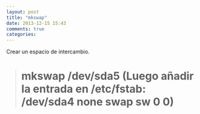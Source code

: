 ```yaml
---
layout: post
title: "mkswap"
date: 2013-12-15 15:43
comments: true
categories: 
---
```

Crear un espacio de intercambio.

># mkswap /dev/sda5 (Luego añadir la entrada en /etc/fstab: /dev/sda4 none swap sw 0 0)

